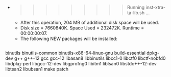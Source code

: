 * >>>>>>>>> Running inst-xtra-ta-lib.sh ...
  * After this operation, 204 MB of additional disk space will be used.
  * Disk size = 7660840K. Space Used = 232472K. Runtime = 00:00:00:07.
  * The following NEW packages will be installed:
  ```bash
binutils binutils-common binutils-x86-64-linux-gnu build-essential dpkg-dev
g++ g++-12 gcc gcc-12 libasan8
libbinutils libcc1-0 libctf0 libctf-nobfd0 libdpkg-perl
libgcc-12-dev libgprofng0 libitm1 liblsan0 libstdc++-12-dev
libtsan2 libubsan1 make patch
  ```
